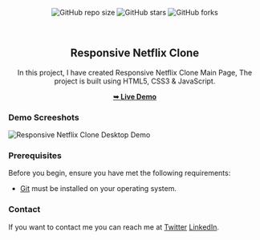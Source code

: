 <div align="center">
  
  ![GitHub repo size](https://img.shields.io/github/repo-size/jainmanan2409/responsive-netflix-clone)
  ![GitHub stars](https://img.shields.io/github/stars/jainmanan2409/responsive-netflix-clone)
  ![GitHub forks](https://img.shields.io/github/forks/jainmanan2409/responsive-netflix-clone?style=social)
 
  <br />

  <h2 align="center">Responsive Netflix Clone</h2>

  In this project, I have created Responsive Netflix Clone Main Page, The project is built using HTML5, CSS3 & JavaScript.

  <a href="https://jainmanan2409.github.io/responsive-netflix-clone/"><strong>➥ Live Demo</strong></a>

</div>

### Demo Screeshots

![Responsive Netflix Clone Desktop Demo](./readme-images/Responsive-Movie-Website.png "Desktop Demo")

### Prerequisites

Before you begin, ensure you have met the following requirements:

* [Git](https://git-scm.com/downloads "Download Git") must be installed on your operating system.


### Contact

If you want to contact me you can reach me at [Twitter](https://www.twitter.com/manannnn___)   [LinkedIn](https://www.linkedin.com/in/jainmanan2409).


